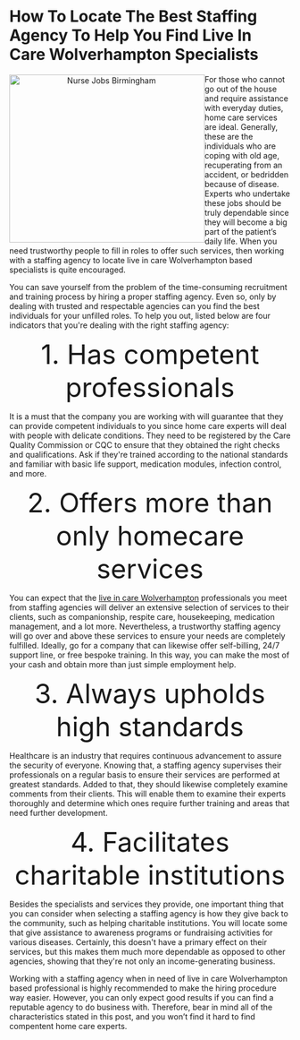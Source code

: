 # How To Locate The Best Staffing Agency To Help You Find Live In Care Wolverhampton Specialists
 <p align="center">

<img src="https://nursejobskidderminster.sitey.me/x/cdn/?https://storage.googleapis.com/wzukusers/user-34869571/images/a28ff202b0844c37b40329b7966fbd88/support-worker-jobs-birmingham.jpg" alt="Nurse Jobs Birmingham" style="float:left;width:350px;height:300px;">

</p>
 
For those who cannot go out of the house and require assistance with everyday duties, home care services are ideal. Generally, these are the individuals who are coping with old age, recuperating from an accident, or bedridden because of disease. Experts who undertake these jobs should be truly dependable since they will become a big part of the patient’s daily life. When you need trustworthy people to fill in roles to offer such services, then working with a staffing agency to locate live in care Wolverhampton based specialists is quite encouraged.

You can save yourself from the problem of the time-consuming recruitment and training process by hiring a proper staffing agency. Even so, only by dealing with trusted and respectable agencies can you find the best individuals for your unfilled roles. To help you out, listed below are four indicators that you're dealing with the right staffing agency:

<font size="20"><center><bold>1. Has competent professionals</font></center><bold>

It is a must that the company you are working with will guarantee that they can provide competent individuals to you since home care experts will deal with people with delicate conditions. They need to be registered by the Care Quality Commission or CQC to ensure that they obtained the right checks and qualifications. Ask if they're trained according to the national standards and familiar with basic life support, medication modules, infection control, and more.

<font size="20"><center><bold>2. Offers more than only homecare services</font></center><bold>

You can expect that the <a href="https://securehealthcaresolutions.co.uk/respite-care-wolverhampton/">live in care Wolverhampton</a> professionals you meet from staffing agencies will deliver an extensive selection of services to their clients, such as companionship, respite care, housekeeping, medication management, and a lot more. Nevertheless, a trustworthy staffing agency will go over and above these services to ensure your needs are completely fulfilled. Ideally, go for a company that can likewise offer self-billing, 24/7 support line, or free bespoke training. In this way, you can make the most of your cash and obtain more than just simple employment help.

<font size="20"><center><bold>3. Always upholds high standards</font></center><bold>

Healthcare is an industry that requires continuous advancement to assure the security of everyone. Knowing that, a staffing agency supervises their professionals on a regular basis to ensure their services are performed at greatest standards. Added to that, they should likewise completely examine comments from their clients. This will enable them to examine their experts thoroughly and determine which ones require further training and areas that need further development.

<font size="20"><center><bold>4. Facilitates charitable institutions</font></center><bold>

Besides the specialists and services they provide, one important thing that you can consider when selecting a staffing agency is how they give back to the community, such as helping charitable institutions. You will locate some that give assistance to awareness programs or fundraising activities for various diseases. Certainly, this doesn't have a primary effect on their services, but this makes them much more dependable as opposed to other agencies, showing that they're not only an income-generating business.

Working with a staffing agency when in need of live in care Wolverhampton based professional is highly recommended to make the hiring procedure way easier. However, you can only expect good results if you can find a reputable agency to do business with. Therefore, bear in mind all of the characteristics stated in this post, and you won’t find it hard to find compentent home care experts.

